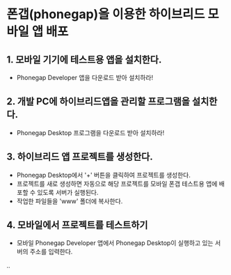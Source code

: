 # 폰갭(phonegap)을 이용한 하이브리드 모바일 앱 배포

## 1. 모바일 기기에 테스트용 앱을 설치한다.
- Phonegap Developer 앱을 다운로드 받아 설치하라!

## 2. 개발 PC에 하이브리드앱을 관리할 프로그램을 설치한다.
- Phonegap Desktop 프로그램을 다운로드 받아 설치하라!

## 3. 하이브리드 앱 프로젝트를 생성한다.
- Phonegap Desktop에서 '+' 버튼을 클릭하여 프로젝트를 생성한다.
- 프로젝트를 새로 생성하면 자동으로 해당 프로젝트를
  모바일 폰갭 테스트용 앱에 배포할 수 있도록 서버가 실행된다.
- 작업한 파일들을 'www' 폴더에 복사한다.

## 4. 모바일에서 프로젝트를 테스트하기
- 모바일 Phonegap Developer 앱에서 Phonegap Desktop이 실행하고 있는
  서버의 주소를 입력한다.





..
